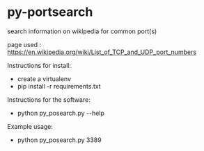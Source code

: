 # py-portsearch
search information on wikipedia for common port(s)

page used : https://en.wikipedia.org/wiki/List_of_TCP_and_UDP_port_numbers


Instructions for install:
* create a virtualenv
* pip install -r requirements.txt


Instructions for the software:
* python py_posearch.py --help


Example usage:
* python py_posearch.py 3389
